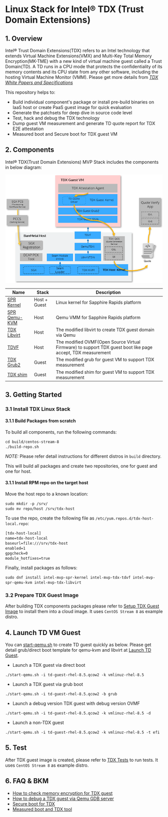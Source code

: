 # Linux Stack for Intel&reg; TDX (Trust Domain Extensions)

## 1. Overview

Intel&reg; Trust Domain Extensions(TDX) refers to an Intel technology that
extends Virtual Machine Extensions(VMX) and Multi-Key Total Memory
Encryption(MK-TME) with a new kind of virtual machine guest called a Trust
Domain(TD). A TD runs in a CPU mode that protects the confidentiality of its
memory contents and its CPU state from any other software, including the hosting
Virtual Machine Monitor (VMM). Please get more details from _[TDX White Papers and Specifications](https://www.intel.com/content/www/us/en/developer/articles/technical/intel-trust-domain-extensions.html)_

This repository helps to:

- Build individual component's package or install pre-build binaries on IaaS
host or create PaaS guest image for quick evaluation
- Generate the patchsets for deep dive in source code level
- Test, hack and debug the TDX technology
- Dump guest VM measurement and generate TD quote report for TDX E2E attestation
- Measured boot and Secure boot for TDX guest VM

## 2. Components

Intel&reg; TDX(Trust Domain Extensions) MVP Stack includes the components in
below diagram:

![TDX Stack Architecture](doc/tdx_stack_arch.png)

| Name | Stack | Description |
| -- | -- | -- |
| [SPR Kernel](https://github.com/intel/linux-kernel-dcp) | Host + Guest | Linux kernel for Sapphire Rapids platform |
| [SPR Qemu-KVM](https://github.com/intel/qemu-dcp) | Host | Qemu VMM for Sapphire Rapids platform |
| [TDX Libvirt](https://github.com/intel/libvirt-tdx) | Host | The modified libvirt to create TDX guest domain via Qemu |
| [TDVF](https://github.com/tianocore/edk2-staging/tree/TDVF) | Host | The modified OVMF(Open Source Virtual Firmware) to support TDX guest boot like page accept, TDX measurement |
| [TDX Grub2](https://github.com/intel/grub-tdx) | Guest | The modified grub for guest VM to support TDX measurement |
| [TDX shim](https://github.com/intel/shim-tdx) | Guest | The modified shim for guest VM to support TDX measurement |

## 3. Getting Started

### 3.1 Install TDX Linux Stack

#### 3.1.1 Build Packages from scratch

To build all components, run the following commands:

```
cd build/centos-stream-8
./build-repo.sh
```

_NOTE:_ Please refer detail instructions for different distros in `build`
directory.

This will build all packages and create two repositories, one for guest and one for host.

#### 3.1.1 Install RPM repo on the target host

Move the host repo to a known location:

```
sudo mkdir -p /srv/
sudo mv repo/host /srv/tdx-host
```

To use the repo, create the following file as `/etc/yum.repos.d/tdx-host-local.repo`:

```
[tdx-host-local]
name=tdx-host-local
baseurl=file:///srv/tdx-host
enabled=1
gpgcheck=0
module_hotfixes=true
```

Finally, install packages as follows:

```
sudo dnf install intel-mvp-spr-kernel intel-mvp-tdx-tdvf intel-mvp-spr-qemu-kvm intel-mvp-tdx-libvirt
```

### 3.2 Prepare TDX Guest Image

After building TDX components packages please refer to [Setup TDX Guest Image](/doc/create_guest_image.md) to install
them into a cloud image. It uses `CentOS Stream 8` as example distro.

## 4. Launch TD VM Guest

You can [start-qemu.sh](/start-qemu.sh) to create TD guest quickly as below.
Please get detail grub/direct boot template for qemu-kvm and libvirt at [Launch TD Guest](/doc/launch_td_guest.md).

- Launch a TDX guest via direct boot

```
./start-qemu.sh -i td-guest-rhel-8.5.qcow2 -k vmlinuz-rhel-8.5
```

- Launch a TDX guest via grub boot

```
./start-qemu.sh -i td-guest-rhel-8.5.qcow2 -b grub
```

- Launch a debug version TDX guest with debug version OVMF

```
./start-qemu.sh -i td-guest-rhel-8.5.qcow2 -k vmlinuz-rhel-8.5 -d
```

- Launch a non-TDX guest

```
./start-qemu.sh -i td-guest-rhel-8.5.qcow2 -k vmlinuz-rhel-8.5 -t efi
```

## 5. Test

After TDX guest image is created, please refer to [TDX Tests](/doc/run_tests.md) to run tests. It uses
`CentOS Stream 8` as example distro.

## 6. FAQ & BKM

- [How to check memory encryption for TDX guest](/doc/check_memory_encryption.md)
- [How to debug a TDX guest via Qemu GDB server](/doc/debug_td_guest.md)
- [Secure boot for TDX](./doc/secure_boot.md)
- [Measured boot and TDX tool](./utils/pytdxmeasure/README.md)
